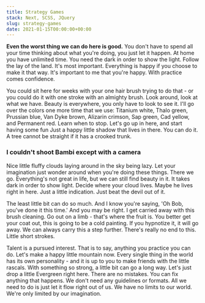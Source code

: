 ```yaml
---
title: Strategy Games
stack: Next, SCSS, JQuery
slug: strategy-games
date: 2021-01-15T00:00:00+00:00
---
```


**Even the worst thing we can do here is good.** You don't have to spend all your time thinking about what you're doing, you just let it happen. At home you have unlimited time. You need the dark in order to show the light. Follow the lay of the land. It's most important. Everything is happy if you choose to make it that way. It's important to me that you're happy. With practice comes confidence.

You could sit here for weeks with your one hair brush trying to do that - or you could do it with one stroke with an almighty brush. Look around, look at what we have. Beauty is everywhere, you only have to look to see it. I'll go over the colors one more time that we use: Titanium white, Thalo green, Prussian blue, Van Dyke brown, Alizarin crimson, Sap green, Cad yellow, and Permanent red. Learn when to stop. Let's go up in here, and start having some fun Just a happy little shadow that lives in there. You can do it. A tree cannot be straight if it has a crooked trunk.

###  I couldn't shoot Bambi except with a camera

Nice little fluffy clouds laying around in the sky being lazy. Let your imagination just wonder around when you're doing these things. There we go. Everything's not great in life, but we can still find beauty in it. It takes dark in order to show light. Decide where your cloud lives. Maybe he lives right in here. Just a little indication. Just beat the devil out of it.

The least little bit can do so much. And I know you're saying, 'Oh Bob, you've done it this time.' And you may be right. I get carried away with this brush cleaning. Go out on a limb - that's where the fruit is. You better get your coat out, this is going to be a cold painting. If you hypnotize it, it will go away. We can always carry this a step further. There's really no end to this. Little short strokes.

Talent is a pursued interest. That is to say, anything you practice you can do. Let's make a happy little mountain now. Every single thing in the world has its own personality - and it is up to you to make friends with the little rascals. With something so strong, a little bit can go a long way. Let's just drop a little Evergreen right here. There are no mistakes. You can fix anything that happens. We don't need any guidelines or formats. All we need to do is just let it flow right out of us. We have no limits to our world. We're only limited by our imagination.